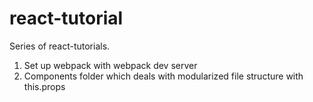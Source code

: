 # react-tutorial

Series of react-tutorials.

1. Set up webpack with webpack dev server
2. Components folder which deals with modularized file structure with this.props
